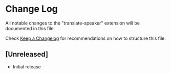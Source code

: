 # Change Log
All notable changes to the "translate-speaker" extension will be documented in this file.

Check [Keep a Changelog](http://keepachangelog.com/) for recommendations on how to structure this file.

## [Unreleased]
- Initial release